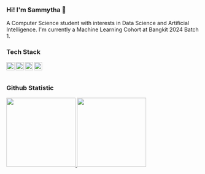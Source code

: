 ### Hi! I'm Sammytha 👋

A Computer Science student with interests in Data Science and Artificial Intelligence. 
I'm currently a Machine Learning Cohort at Bangkit 2024 Batch 1.

### Tech Stack
  <a href="https://reactjs.org/"><img align="left" alt="Python" title="Python" width="21px" src="https://iconape.com/python-3-logo-icon-svg-png.html" /></a>
  <a href="https://reactjs.org/"><img align="left" alt="SQL" title="SQL" width="21px" src="https://www.flaticon.com/free-icon/sql-server_2772128?term=sql&page=1&position=2&origin=tag&related_id=2772128" /></a>
  <a href="https://hapi.dev/"><img align="left" alt="Pandas" title="Pandas" width="21px" src="https://iconduck.com/icons/243723/pandas?shared" /></a>
  <a href="https://nextjs.org/"><img align="left" alt="TensorFlow" title="TensorFlow" width="21px" src="[https://iconape.com/tensorflow-2-logo-icon-svg-png.html](https://seeklogo.com/vector-logo/394548/tensorflow)" /></a>
  <br>
  <br>

### Github Statistic
<p align="left">
<a href="https://github.com/dimasmds">
  <img height="180em" src="https://github-readme-stats-eight-theta.vercel.app/api?username=semidust&show_icons=true&theme=algolia&include_all_commits=true&count_private=true"/>
  <img height="180em" src="https://github-readme-stats-eight-theta.vercel.app/api/top-langs/?username=semidust&layout=compact&langs_count=8&theme=algolia"/>
</a>
</p>
